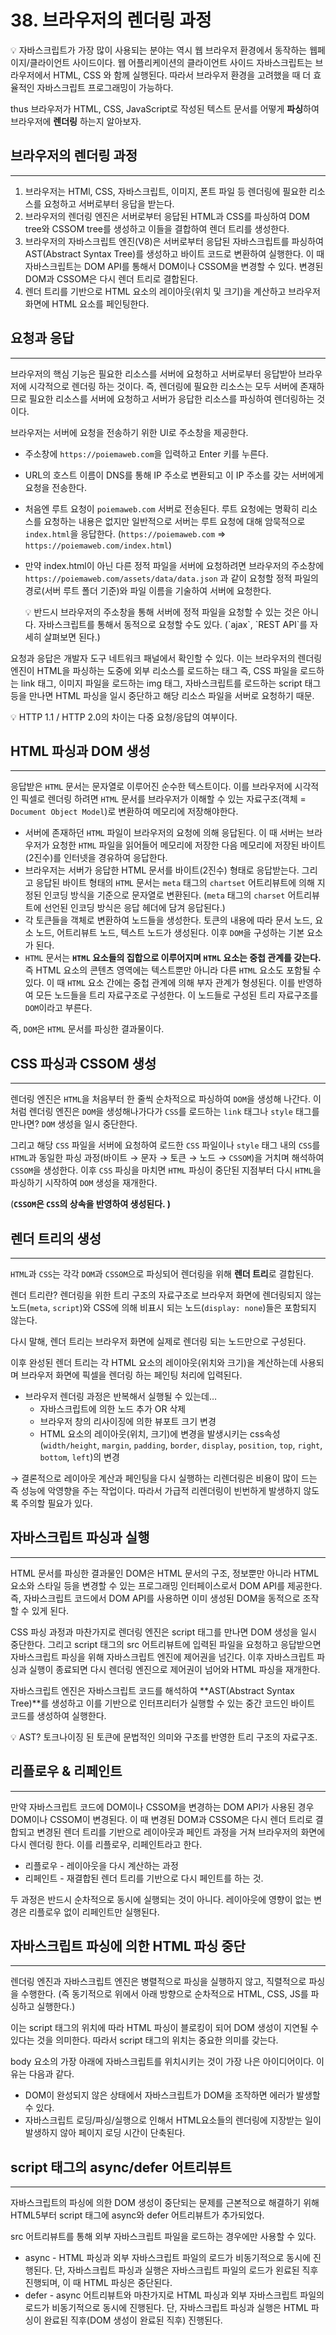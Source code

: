 # 38. 브라우저의 렌더링 과정

<aside>
💡 자바스크립트가 가장 많이 사용되는 분야는 역시 웹 브라우저 환경에서 동작하는 웹페이지/클라이언트 사이드이다. 웹 어플리케이션의 클라이언트 사이드 자바스크립트는 브라우저에서 HTML, CSS 와 함께 실행된다. 따라서 브라우저 환경을 고려했을 때 더 효율적인 자바스크립트 프로그래밍이 가능하다.

thus 브라우저가 HTML, CSS, JavaScript로 작성된 텍스트 문서를 어떻게 **파싱**하여 브라우저에 **렌더링** 하는지 알아보자.

</aside>

## 브라우저의 렌더링 과정

---

1. 브라우저는 HTMl, CSS, 자바스크립트, 이미지, 폰트 파일 등 렌더링에 필요한 리소스를 요청하고 서버로부터 응답을 받는다.
2. 브라우저의 렌더링 엔진은 서버로부터 응답된 HTML과 CSS를 파싱하여 DOM tree와 CSSOM tree를 생성하고 이들을 결합하여 렌더 트리를 생성한다.
3. 브라우저의 자바스크립트 엔진(V8)은 서버로부터 응답된 자바스크립트를 파싱하여 AST(Abstract Syntax Tree)를 생성하고 바이트 코드로 변환하여 실행한다. 이 때 자바스크립트는 DOM API를 통해서 DOM이나 CSSOM을 변경할 수 있다. 변경된 DOM과 CSSOM은 다시 렌더 트리로 결합된다.
4. 렌더 트리를 기반으로 HTML 요소의 레이아웃(위치 및 크기)을 계산하고 브라우저 화면에 HTML 요소를 페인팅한다.

## 요청과 응답

---

브라우저의 핵심 기능은 필요한 리소스를 서버에 요청하고 서버로부터 응답받아 브라우저에 시각적으로 렌더링 하는 것이다. 즉, 렌더링에 필요한 리소스는 모두 서버에 존재하므로 필요한 리소스를 서버에 요청하고 서버가 응답한 리소스를 파싱하여 렌더링하는 것이다.

브라우저는 서버에 요청을 전송하기 위한 UI로 주소창을 제공한다.

- 주소창에 `https://poiemaweb.com`을 입력하고 Enter 키를 누른다.
- URL의 호스트 이름이 DNS를 통해 IP 주소로 변환되고 이 IP 주소를 갖는 서버에게 요청을 전송한다.
- 처음엔 루트 요청이 `poiemaweb.com` 서버로 전송된다. 루트 요청에는 명확히 리소스를 요청하는 내용은 없지만 일반적으로 서버는 루트 요청에 대해 암묵적으로 `index.html`을 응답한다. (`https://poiemaweb.com` ⇒ `https://poiemaweb.com/index.html`)
- 만약 index.html이 아닌 다른 정적 파일을 서버에 요청하려면 브라우저의 주소창에 `https://poiemaweb.com/assets/data/data.json` 과 같이 요청할 정적 파일의 경로(서버 루트 폴더 기준)와 파일 이름을 기술하여 서버에 요청한다.
    
    <aside>
    💡 반드시 브라우저의 주소창을 통해 서버에 정적 파일을 요청할 수 있는 것은 아니다. 자바스크립트를 통해서 동적으로 요청할 수도 있다. (`ajax`, `REST API`를 자세히 살펴보면 된다.)
    
    </aside>
    

요청과 응답은 개발자 도구 네트워크 패널에서 확인할 수 있다. 이는 브라우저의 렌더링 엔진이 HTML을 파싱하는 도중에 외부 리소스를 로드하는 태그 즉, CSS 파일을 로드하는 link 태그, 이미지 파일을 로드하는 img 태그, 자바스크립트를 로드하는 script 태그 등을 만나면 HTML 파싱을 일시 중단하고 해당 리소스 파일을 서버로 요청하기 때문.

<aside>
💡 HTTP 1.1 / HTTP 2.0의 차이는 다중 요청/응답의 여부이다.

</aside>

## HTML 파싱과 DOM 생성

---

응답받은 `HTML` 문서는 문자열로 이루어진 순수한 텍스트이다. 이를 브라우저에 시각적인 픽셀로 렌더링 하려면 `HTML` 문서를 브라우저가 이해할 수 있는 자료구조(객체 = `Document Object Model`)로 변환하여 메모리에 저장해야한다. 

- 서버에 존재하던 `HTML` 파일이 브라우저의 요청에 의해 응답된다. 이 때 서버는 브라우저가 요청한 `HTML` 파일을 읽어들어 메모리에 저장한 다음 메모리에 저장된 바이트(2진수)를 인터넷을 경유하여 응답한다.
- 브라우저는 서버가 응답한 HTML 문서를 바이트(2진수) 형태로 응답받는다. 그리고 응답된 바이트 형태의 `HTML` 문서는 `meta` 태그의 `chartset` 어트리뷰트에 의해 지정된 인코딩 방식을 기준으로 문자열로 변환된다. (`meta` 태그의 `charset` 어트리뷰트에 선언된 인코딩 방식은 응답 헤더에 담겨 응답된다.)
- 각 토큰들을 객체로 변환하여 노드들을 생성한다. 토큰의 내용에 따라 문서 노드, 요소 노드, 어트리뷰트 노드, 텍스트 노드가 생성된다. 이후 `DOM`을 구성하는 기본 요소가 된다.
- `HTML` 문서는 **`HTML` 요소들의 집합으로 이루어지며 `HTML` 요소는 중첩 관계를 갖는다.** 즉 HTML 요소의 콘텐츠 영역에는 텍스트뿐만 아니라 다른 `HTML` 요소도 포함될 수 있다. 이 때 `HTML` 요소 간에는 중첩 관계에 의해 부자 관계가 형셩된다. 이를 반영하여 모든 노드들을 트리 자료구조로 구성한다. 이 노드들로 구성된 트리 자료구조를 `DOM`이라고 부른다.

즉, `DOM`은 `HTML` 문서를 파싱한 결과물이다.

## CSS 파싱과 CSSOM 생성

---

렌더링 엔진은 `HTML`을 처음부터 한 줄씩 순차적으로 파싱하여 `DOM`을 생성해 나간다. 이처럼 렌더링 엔진은 `DOM`을 생성해나가다가 `CSS`를 로드하는 `link` 태그나 `style` 태그를 만나면? `DOM` 생성을 일시 중단한다.

그리고 해당 `CSS` 파일을 서버에 요청하여 로드한 `CSS` 파일이나 `style` 태그 내의 `CSS`를 `HTML`과 동일한 파싱 과정(바이트 → 문자 → 토큰 → 노드 → `CSSOM`)을  거치며 해석하여 `CSSOM`을 생성한다. 이후 `CSS` 파싱을 마치면 `HTML` 파싱이 중단된 지점부터 다시 `HTML`을 파싱하기 시작하여 `DOM` 생성을 재개한다.

(**`CSSOM`은 `CSS`의 상속을 반영하여 생성된다. )**

## 렌더 트리의 생성

---

`HTML`과 `CSS`는 각각 `DOM`과 `CSSOM`으로 파싱되어 렌더링을 위해 **렌더 트리**로 결합된다.

렌더 트리란? 렌더링을 위한 트리 구조의 자료구조로 브라우저 화면에 렌더링되지 않는 노드(`meta`, `script`)와 CSS에 의해 비표시 되는 노드(`display: none`)들은 포함되지 않는다.

다시 말해, 렌더 트리는 브라우저 화면에 실제로 렌더링 되는 노드만으로 구성된다.

이후 완성된 렌더 트리는 각 HTML 요소의 레이아웃(위치와 크기)을 계산하는데 사용되며 브라우저 화면에 픽셀을 렌더링 하는 페인팅 처리에 입력된다.

- 브라우저 렌더링 과정은 반복해서 실행될 수 있는데…
    - 자바스크립트에 의한 노드 추가 OR 삭제
    - 브라우저 창의 리사이징에 의한 뷰포트 크기 변경
    - HTML 요소의 레이아웃(위치, 크기)에 변경을 발생시키는 css속성(`width/height`, `margin`, `padding`, `border`, `display`, `position`, `top`, `right`, `bottom`, `left`)의 변경

→ 결론적으로 레이아웃 계산과 페인팅을 다시 실행하는 리렌더링은 비용이 많이 드는 즉 성능에 악영향을 주는 작업이다. 따라서 가급적 리렌더링이 빈번하게 발생하지 않도록 주의할 필요가 있다.

## 자바스크립트 파싱과 실행

---

HTML 문서를 파싱한 결과물인 DOM은 HTML 문서의 구조, 정보뿐만 아니라 HTML 요소와 스타일 등을 변경할 수 있는 프로그래밍 인터페이스로서 DOM API를 제공한다. 즉, 자바스크립트 코드에서 DOM API를 사용하면 이미 생성된 DOM을 동적으로 조작할 수 있게 된다. 

CSS 파싱 과정과 마찬가지로 렌더링 엔진은 script 태그를 만나면 DOM 생성을 일시 중단한다. 그리고 script 태그의 src 어트리뷰트에 입력된 파일을 요청하고 응답받으면 자바스크립트 파싱을 위해 자바스크립트 엔진에 제어권을 넘긴다. 이후 자바스크립트 파싱과 실행이 종료되면 다시 렌더링 엔진으로 제어권이 넘어와 HTML 파싱을 재개한다.

자바스크립트 엔진은 자바스크립트 코드를 해석하여 **AST(Abstract Syntax Tree)**를 생성하고 이를 기반으로 인터프리터가 실행할 수 있는 중간 코드인 바이트 코드를 생성하여 실행한다. 

<aside>
💡 AST? 토크나이징 된 토큰에 문법적인 의미와 구조를 반영한 트리 구조의 자료구조.

</aside>

## 리플로우 & 리페인트

---

만약 자바스크립트 코드에 DOM이나 CSSOM을 변경하는 DOM API가 사용된 경우 DOM이나 CSSOM이 변경된다. 이 때 변경된 DOM과 CSSOM은 다시 렌더 트리로 결합되고 변경된 렌더 트리를 기반으로 레이아웃과 페인트 과정을 거쳐 브라우저의 화면에 다시 렌더링 한다. 이를 리플로우, 리페인트라고 한다.

- 리플로우 - 레이아웃을 다시 계산하는 과정
- 리페인트 - 재결합된 렌더 트리를 기반으로 다시 페인트를 하는 것.

두 과정은 반드시 순차적으로 동시에 실행되는 것이 아니다. 레이아웃에 영향이 없는 변경은 리플로우 없이 리페인트만 실행된다.

## 자바스크립트 파싱에 의한 HTML 파싱 중단

---

렌더링 엔진과 자바스크립트 엔진은 병렬적으로 파싱을 실행하지 않고, 직렬적으로 파싱을 수행한다. (즉 동기적으로 위에서 아래 방향으로 순차적으로 HTML, CSS, JS를 파싱하고 실행한다.)

이는 script 태그의 위치에 따라 HTML 파싱이 블로킹이 되어 DOM 생성이 지연될 수 있다는 것을 의미한다. 따라서 script 태그의 위치는 중요한 의미를 갖는다.

body 요소의 가장 아래에 자바스크립트를 위치시키는 것이 가장 나은 아이디어이다. 이유는 다음과 같다.

- DOM이 완성되지 않은 상태에서 자바스크립트가 DOM을 조작하면 에러가 발생할 수 있다.
- 자바스크립트 로딩/파싱/실행으로 인해서 HTML요소들의 렌더링에 지장받는 일이 발생하지 않아 페이지 로딩 시간이 단축된다.

## script 태그의 async/defer 어트리뷰트

---

자바스크립트의 파싱에 의한 DOM 생성이 중단되는 문제를 근본적으로 해결하기 위해 HTML5부터 script 태그에 async와 defer 어트리뷰트가 추가되었다.

src 어트리뷰트를 통해 외부 자바스크립트 파일을 로드하는 경우에만 사용할 수 있다.

- async - HTML 파싱과 외부 자바스크립트 파일의 로드가 비동기적으로 동시에 진행된다. 단, 자바스크립트 파싱과 실행은 자바스크립트 파일의 로드가 왼료된 직후 진행되며, 이 때 HTML 파싱은 중단된다.
- defer - async 어트리뷰트와 마찬가지로 HTML 파싱과 외부 자바스크립트 파일의 로드가 비동기적으로 동시에 진행된다. 단, 자바스크립트 파싱과 실행은 HTML 파싱이 완료된 직후(DOM 생성이 완료된 직후) 진행된다.